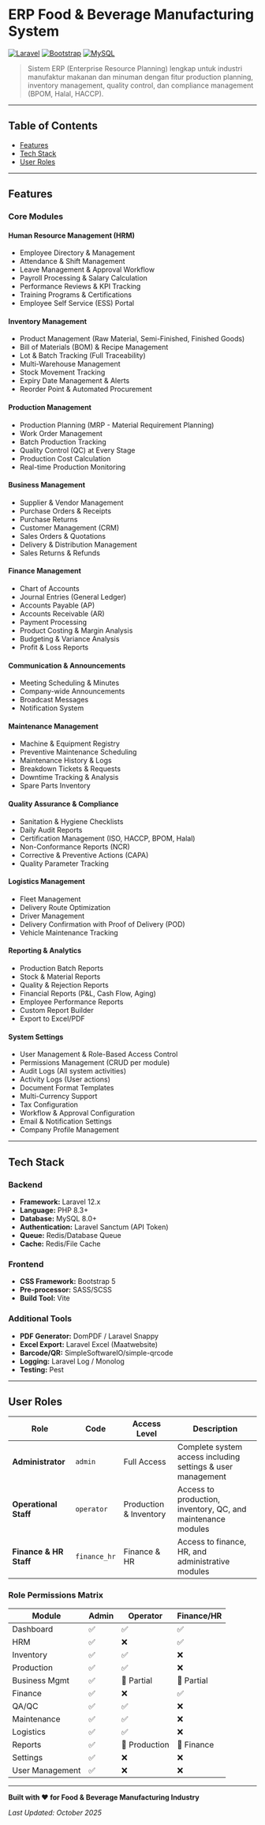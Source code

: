 # ERP Food & Beverage Manufacturing System

[![Laravel](https://img.shields.io/badge/Laravel-12.x-red.svg)](https://laravel.com)
[![Bootstrap](https://img.shields.io/badge/Bootstrap-5.3-purple.svg)](https://getbootstrap.com)
[![MySQL](https://img.shields.io/badge/MySQL-8.0+-blue.svg)](https://www.mysql.com)

> Sistem ERP (Enterprise Resource Planning) lengkap untuk industri manufaktur makanan dan minuman dengan fitur production planning, inventory management, quality control, dan compliance management (BPOM, Halal, HACCP).

---

## **Table of Contents**

- [Features](#-features)
- [Tech Stack](#-tech-stack)
- [User Roles](#-user-roles)

---

## **Features**

### **Core Modules**

#### **Human Resource Management (HRM)**
- Employee Directory & Management
- Attendance & Shift Management
- Leave Management & Approval Workflow
- Payroll Processing & Salary Calculation
- Performance Reviews & KPI Tracking
- Training Programs & Certifications
- Employee Self Service (ESS) Portal

#### **Inventory Management**
- Product Management (Raw Material, Semi-Finished, Finished Goods)
- Bill of Materials (BOM) & Recipe Management
- Lot & Batch Tracking (Full Traceability)
- Multi-Warehouse Management
- Stock Movement Tracking
- Expiry Date Management & Alerts
- Reorder Point & Automated Procurement

#### **Production Management**
- Production Planning (MRP - Material Requirement Planning)
- Work Order Management
- Batch Production Tracking
- Quality Control (QC) at Every Stage
- Production Cost Calculation
- Real-time Production Monitoring

#### **Business Management**
- Supplier & Vendor Management
- Purchase Orders & Receipts
- Purchase Returns
- Customer Management (CRM)
- Sales Orders & Quotations
- Delivery & Distribution Management
- Sales Returns & Refunds

#### **Finance Management**
- Chart of Accounts
- Journal Entries (General Ledger)
- Accounts Payable (AP)
- Accounts Receivable (AR)
- Payment Processing
- Product Costing & Margin Analysis
- Budgeting & Variance Analysis
- Profit & Loss Reports

#### **Communication & Announcements**
- Meeting Scheduling & Minutes
- Company-wide Announcements
- Broadcast Messages
- Notification System

#### **Maintenance Management**
- Machine & Equipment Registry
- Preventive Maintenance Scheduling
- Maintenance History & Logs
- Breakdown Tickets & Requests
- Downtime Tracking & Analysis
- Spare Parts Inventory

#### **Quality Assurance & Compliance**
- Sanitation & Hygiene Checklists
- Daily Audit Reports
- Certification Management (ISO, HACCP, BPOM, Halal)
- Non-Conformance Reports (NCR)
- Corrective & Preventive Actions (CAPA)
- Quality Parameter Tracking

#### **Logistics Management**
- Fleet Management
- Delivery Route Optimization
- Driver Management
- Delivery Confirmation with Proof of Delivery (POD)
- Vehicle Maintenance Tracking

#### **Reporting & Analytics**
- Production Batch Reports
- Stock & Material Reports
- Quality & Rejection Reports
- Financial Reports (P&L, Cash Flow, Aging)
- Employee Performance Reports
- Custom Report Builder
- Export to Excel/PDF

#### **System Settings**
- User Management & Role-Based Access Control
- Permissions Management (CRUD per module)
- Audit Logs (All system activities)
- Activity Logs (User actions)
- Document Format Templates
- Multi-Currency Support
- Tax Configuration
- Workflow & Approval Configuration
- Email & Notification Settings
- Company Profile Management

---

## **Tech Stack**

### **Backend**
- **Framework:** Laravel 12.x
- **Language:** PHP 8.3+
- **Database:** MySQL 8.0+
- **Authentication:** Laravel Sanctum (API Token)
- **Queue:** Redis/Database Queue
- **Cache:** Redis/File Cache

### **Frontend**
- **CSS Framework:** Bootstrap 5
- **Pre-processor:** SASS/SCSS
- **Build Tool:** Vite

### **Additional Tools**
- **PDF Generator:** DomPDF / Laravel Snappy
- **Excel Export:** Laravel Excel (Maatwebsite)
- **Barcode/QR:** SimpleSoftwareIO/simple-qrcode
- **Logging:** Laravel Log / Monolog
- **Testing:** Pest

---

## **User Roles**

| Role | Code | Access Level | Description |
|------|------|--------------|-------------|
| **Administrator** | `admin` | Full Access | Complete system access including settings & user management |
| **Operational Staff** | `operator` | Production & Inventory | Access to production, inventory, QC, and maintenance modules |
| **Finance & HR Staff** | `finance_hr` | Finance & HR | Access to finance, HR, and administrative modules |

### **Role Permissions Matrix**

| Module | Admin | Operator | Finance/HR |
|--------|-------|----------|------------|
| Dashboard | ✅ | ✅ | ✅ |
| HRM | ✅ | ❌ | ✅ |
| Inventory | ✅ | ✅ | ❌ |
| Production | ✅ | ✅ | ❌ |
| Business Mgmt | ✅ | 📝 Partial | 📝 Partial |
| Finance | ✅ | ❌ | ✅ |
| QA/QC | ✅ | ✅ | ❌ |
| Maintenance | ✅ | ✅ | ❌ |
| Logistics | ✅ | ✅ | ❌ |
| Reports | ✅ | 📝 Production | 📝 Finance |
| Settings | ✅ | ❌ | ❌ |
| User Management | ✅ | ❌ | ❌ |

---

**Built with ❤️ for Food & Beverage Manufacturing Industry**

*Last Updated: October 2025*